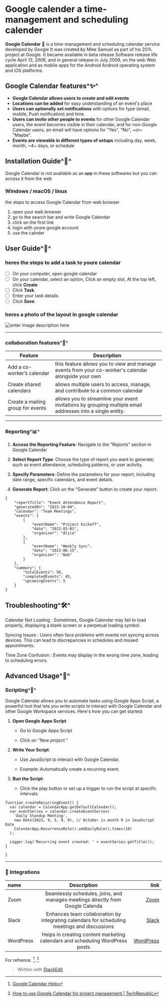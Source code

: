 # Google calender a time-management and scheduling  calender

**Google Calendar** :calendar: is a time-management and scheduling calendar service developed by Google It was created by Mike Samuel as part of his 20% project at Google. It became available in beta release Software release life cycle April *13, 2006*, and in general release in July 2009, on the web Web application and as mobile apps for the Android Android operating system and iOS platforms.

## Google Calendar features^:sparkles:^

- **Google Calendar allows users to create and edit events**  
- **Locations can be added** for easy understanding of an event's place 
- **Users can optionally set notifications** with options for type (email, mobile, Push notification) and time. 
- **Users can invite other people to events** for other Google Calendar users, the event becomes visible in their calendar, and for non-Google Calendar users, an email will have options for "Yes", "No", ~or~ "Maybe".
- **Events are viewable in different types of setups** including day, week, month, ~4~ days, or schedule

## Installation Guide^:wrench:^
 
Google Calendar is not available as an ~~app~~ in these softwares but you can access it from the web
### Windows / macOS / linux



the steps to access Google Calendar from web browser 
1. open your web browser 
2. go to the search bar and write Google Calendar
3. click on the first link 
4. login with youre google account 
5. use the calnder  

## User Guide^:book:^

### heres the steps to add a task to youre calendar
- [ ] On your computer, open google calendar  
- [ ] On your calendar, select an option, Click an empty slot, At the top left, click **Create**.  
- [ ]   Click  **Task**.
- [ ] Enter your task details
- [ ]  Click  **Save**.
### heres a photo of the layout in google calendar

![enter image description here](https://th.bing.com/th/id/R.5b57452df6eecb5ff851f0798b4058ce?rik=sLY%2byIGH51gW6Q&pid=ImgRaw&r=0)   

___

###  collaboration features^:handshake:^

| Feature| Description |  
| ----------- | ----------- |  
|  Add a co-worker’s calendar|this feature  allows you to view and manage events from your co-worker's calendar alongside your own| 
|Create shared calendars| allows multiple users to access, manage, and contribute to a common calendar||
|Create a mailing group for events|allows you to streamline your event invitations by grouping multiple email addresses into a single entity.|
---
### Reporting^:bar_chart:^
1.  **Access  the  Reporting  Feature**:  Navigate  to  the  "Reports"  section  in  Google  Calendar
    
2.  **Select  Report  Type**:  Choose  the  type  of  report  you  want  to  generate,  such  as  event  attendance,  scheduling  patterns,  or  user  activity.
    
3.  **Specify  Parameters**:  Define  the  parameters  for  your  report,  including  date  range,  specific  calendars,  and  event  details.
    
4.  **Generate  Report**:  Click  on  the  "Generate"  button  to  create  your  report.

```  
{
    "reportTitle": "Event Attendance Report",
    "generatedOn": "2023-10-04",
    "calendar": "Team Meetings",
    "events": [
        {
            "eventName": "Project Kickoff",
            "date": "2023-03-01",
            "organizer": "Alice"
        },
        {
            "eventName": "Weekly Sync",
            "date": "2023-06-15",
            "organizer": "Bob"
        }
    ],
    "summary": {
        "totalEvents": 50,
        "completedEvents": 45,
        "upcomingEvents": 5
    }
}
```
## Troubleshooting^:hammer_and_wrench:^
 Calendar Not Loading 
: Sometimes, Google Calendar may fail to load properly, displaying a blank screen or a perpetual loading symbol.

Syncing Issues
: Users often face problems with events not syncing across devices. This can lead to discrepancies in schedules and missed appointments.

Time Zone Confusion
:  Events may display in the wrong time zone, leading to scheduling errors.

## Advanced Usage^:rocket:^
### Scripting^:memo:^
Google Calendar allows you to automate tasks using Google Apps Script, a powerful tool that lets you write scripts to interact with Google Calendar and other Google Workspace services. Here's how you can get started:

1.  **Open Google Apps Script**:
    
    -   Go to Google Apps Script
        
    -   Click on "*New project.*"
        
2.  **Write Your Script**:
    
    -   Use JavaScript to interact with Google Calendar.
        
    -   Example: Automatically create a recurring event.
        
3.  **Run the Script**:
    
    -   Click the play button or set up a trigger to run the script at specific intervals.
```  
function createRecurringEvent() {
  var calendar = CalendarApp.getDefaultCalendar();
  var eventSeries = calendar.createEventSeries(
    'Daily Standup Meeting',
    new Date(2023, 9, 5, 9, 0), // October is month 9 in JavaScript Date
    CalendarApp.RecurrenceRule().addDailyRule().times(10)
  );
  
  Logger.log('Recurring event created: ' + eventSeries.getTitle());
}

}
```
---
### :arrows_counterclockwise: Integrations
| name | Description | link |
| :-- |    :--:   |          ---: |
| Zoom | Seamlessly schedules, joins, and manages meetings directly from Google Calenda| [Zoom](https://zoom.us/) |
| Slack | Enhances team collaboration by integrating calendars for scheduling meetings and discussions | [Slack](https://slack.com/) |
| WordPress | Helps in creating content marketing calendars and scheduling WordPress posts | [WordPress](https://wordpress.com/) |
For refrence. [^1], [^2]

[^1]: [Google Calendar Help](https://support.google.com/calendar?sjid=42695294697990744-EU#topic=10509740)
[^2]: [How to use Google Calendar for project management | TechRepublic](https://www.techrepublic.com/article/google-calendar-project-management/)


        



    


 


> Written with [StackEdit](https://stackedit.io/).
